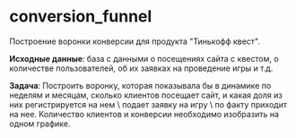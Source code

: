 # conversion_funnel
Построение воронки конверсии для продукта "Тинькофф квест".

**Исходные данные**: база с данными о посещениях сайта с квестом, о количестве пользователей, об их заявках на проведение игры и т.д.

**Задача**: Построить воронку, которая показывала бы в динамике по неделям и месяцам, сколько клиентов посещает сайт, и какая доля из них регистрируется на нем \ подает заявку на игру \ по факту приходит на нее. Количество клиентов и конверсии необходимо изобразить на одном графике.
